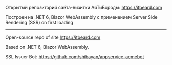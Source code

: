 Открытый репозиторий сайта-визитки АйТиБороды: https://itbeard.com

Построен на .NET 6, Blazor WebAssembly с применением Server Side Rendering (SSR) on first loading

------------------------
Open-source repo of site https://itbeard.com

Based on .NET 6, Blazor WebAssembly.

SSL Issuer Bot: https://github.com/shibayan/appservice-acmebot
